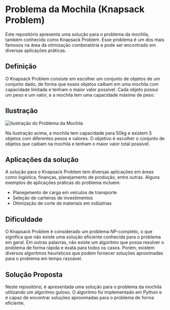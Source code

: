 # Problema da Mochila (Knapsack Problem)

Este repositório apresenta uma solução para o problema da mochila, também conhecido como Knapsack Problem. Esse problema é um dos mais famosos na área da otimização combinatória e pode ser encontrado em diversas aplicações práticas.

## Definição 

O Knapsack Problem consiste em escolher um conjunto de objetos de um conjunto dado, de forma que esses objetos caibam em uma mochila com capacidade limitada e tenham o maior valor possível. Cada objeto possui um peso e um valor, e a mochila tem uma capacidade máxima de peso.

## Ilustração 

![Ilustração do Problema da Mochila](https://upload.wikimedia.org/wikipedia/commons/thumb/f/fd/Knapsack.svg/375px-Knapsack.svg.png)

Na ilustração acima, a mochila tem capacidade para 50kg e existem 5 objetos com diferentes pesos e valores. O objetivo é escolher o conjunto de objetos que caibam na mochila e tenham o maior valor total possível.

## Aplicações da solução

A solução para o Knapsack Problem tem diversas aplicações em áreas como logística, finanças, planejamento de produção, entre outras. Alguns exemplos de aplicações práticas do problema incluem:

- Planejamento de carga em veículos de transporte
- Seleção de carteiras de investimentos
- Otimização de corte de materiais em indústrias 


## Dificuldade

O Knapsack Problem é considerado um problema NP-completo, o que significa que não existe uma solução eficiente conhecida para o problema em geral. Em outras palavras, não existe um algoritmo que possa resolver o problema de forma rápida e exata para todos os casos. Porém, existem diversos algoritmos heurísticos que podem fornecer soluções aproximadas para o problema em tempo razoável. 



## Solução Proposta

Neste repositório, é apresentada uma solução para o problema da mochila utilizando um algoritmo guloso. O algoritmo foi implementado em Python e é capaz de encontrar soluções aproximadas para o problema de forma eficiente.
